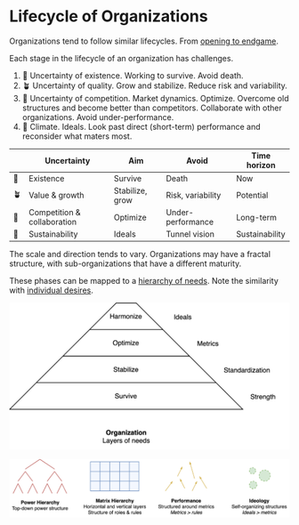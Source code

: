 # Lifecycle of Organizations

Organizations tend to follow similar lifecycles. From [opening to endgame](../labour/lifecycle.md).



Each stage in the lifecycle of an organization has challenges.

1. 🌱 Uncertainty of existence. Working to survive. Avoid death.
2. 🪴 Uncertainty of quality. Grow and stabilize. Reduce risk and variability.
3. 🌳 Uncertainty of competition. Market dynamics. Optimize. Overcome old structures and become better than competitors. Collaborate with other organizations. Avoid under-performance.
4. 🍂 Climate. Ideals. Look past direct (short-term) performance and reconsider what maters most.



|      | Uncertainty                 | Aim             | Avoid             | Time horizon   |
| ---- | --------------------------- | --------------- | ----------------- | -------------- |
| 🌱    | Existence                   | Survive         | Death             | Now            |
| 🪴    | Value & growth              | Stabilize, grow | Risk, variability | Potential      |
| 🌳    | Competition & collaboration | Optimize        | Under-performance | Long-term      |
| 🍂    | Sustainability              | Ideals          | Tunnel vision     | Sustainability |

The scale and direction tends to vary. Organizations may have a fractal structure, with sub-organizations that have a different maturity.





These phases can be mapped to a [hierarchy of needs](https://en.wikipedia.org/wiki/Maslow%27s_hierarchy_of_needs). Note the similarity with [individual desires](../psychology/desire.md).

<img src="../img/organiational-desire.png" alt="organiational-desire" style="zoom:50%;" />



![organization-progression](../img/organization-progression.png)



